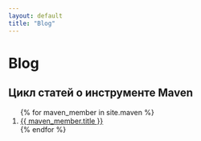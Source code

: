 ```yaml
---
layout: default
title: "Blog"
---
```


# Blog

## Цикл статей о инструменте Maven
<ol>
{% for maven_member in site.maven %}
  <!-- <h2>{{ maven_member.title }}</h2> -->
  <li>
  <a href="{{ maven_member.url }}">
    {{ maven_member.title }}
  </a>
  </li>
  <!-- <p>{{ maven_member.content | markdownify }}</p> -->
{% endfor %}
</ol>
